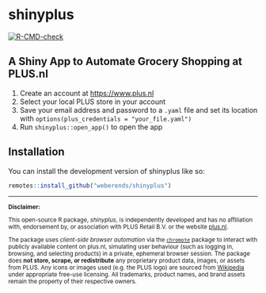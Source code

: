 # shinyplus

[![R-CMD-check](https://github.com/weberends/shinyplus/actions/workflows/R-CMD-check.yaml/badge.svg)](https://github.com/weberends/shinyplus/actions/workflows/R-CMD-check.yaml)

## A Shiny App to Automate Grocery Shopping at PLUS.nl

1. Create an account at <https://www.plus.nl>
2. Select your local PLUS store in your account
3. Save your email address and password to a `.yaml` file and set its location with `options(plus_credentials = "your_file.yaml")`
4. Run `shinyplus::open_app()` to open the app

## Installation

You can install the development version of shinyplus like so:

``` r
remotes::install_github("weberends/shinyplus")
```

---

<small>

**Disclaimer:**  

This open-source R package, *shinyplus*, is independently developed and has no affiliation with, endorsement by, or association with PLUS Retail B.V. or the website [plus.nl](https://www.plus.nl).  

The package uses *client-side browser automation* via the [`chromote`](https://rstudio.github.io/chromote/) package to interact with publicly available content on plus.nl, simulating user behaviour (such as logging in, browsing, and selecting products) in a private, ephemeral browser session. The package does **not store, scrape, or redistribute** any proprietary product data, images, or assets from PLUS. Any icons or images used (e.g. the PLUS logo) are sourced from [Wikipedia](https://www.wikipedia.org/) under appropriate free-use licensing. All trademarks, product names, and brand assets remain the property of their respective owners.

</small>
